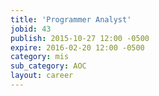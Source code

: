 ```yaml
---
title: 'Programmer Analyst'
jobid: 43
publish: 2015-10-27 12:00 -0500
expire: 2016-02-20 12:00 -0500
category: mis
sub_category: AOC
layout: career
---
```

